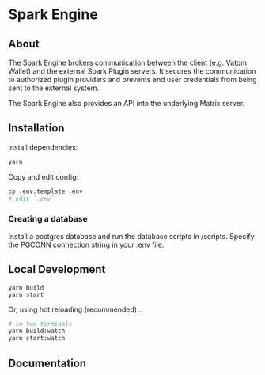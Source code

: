 
# Spark Engine

## About

The Spark Engine brokers communication between the client (e.g. Vatom Wallet) and the external Spark Plugin servers. It secures the communication to authorized plugin providers and prevents end user credentials from being sent to the external system. 

The Spark Engine also provides an API into the underlying Matrix server.

## Installation

Install dependencies:

```bash
yarn
```

Copy and edit config:

```bash
cp .env.template .env
# edit `.env`
```

### Creating a database

Install a postgres database and run the database scripts in /scripts. Specify the PGCONN connection string in your .env file.

## Local Development

```
yarn build
yarn start
```

Or, using hot reloading (recommended)...

```bash
# in two terminals
yarn build:watch
yarn start:watch
```

## Documentation

